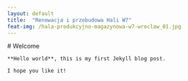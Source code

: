 ```yaml
---
layout: default
title:  "Renowacja i przebudowa Hali W7"
feat-img: /hala-produkcyjno-magazynowa-w7-wroclaw_01.jpg
---
```


<div class="container pt-navbar">
    # Welcome

    **Hello world**, this is my first Jekyll blog post.

    I hope you like it!
</div>